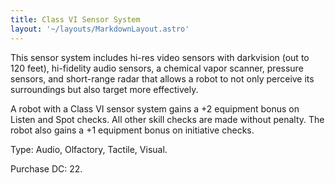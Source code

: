 ```yaml
---
title: Class VI Sensor System
layout: '~/layouts/MarkdownLayout.astro'
---
```

This sensor system includes hi-res video sensors with darkvision (out to 120
feet), hi-fidelity audio sensors, a chemical vapor scanner, pressure sensors,
and short-range radar that allows a robot to not only perceive its
surroundings but also target more effectively.

A robot with a Class VI sensor system gains a +2 equipment bonus on Listen and
Spot checks. All other skill checks are made without penalty. The robot also
gains a +1 equipment bonus on initiative checks.

Type: Audio, Olfactory, Tactile, Visual.

Purchase DC: 22.

